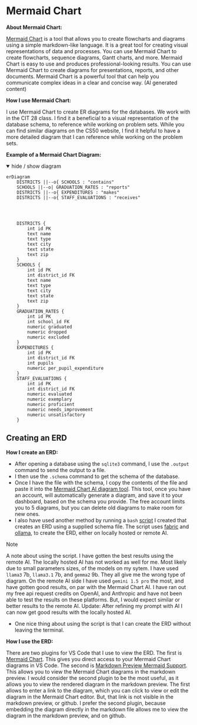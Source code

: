 # Mermaid Chart

**About Mermaid Chart:**

[Mermaid Chart](https://www.mermaidchart.com) is a tool that allows you to create flowcharts and diagrams using a simple markdown-like language. It is a great tool for creating visual representations of data and processes. You can use Mermaid Chart to create flowcharts, sequence diagrams, Gantt charts, and more. Mermaid Chart is easy to use and produces professional-looking results. You can use Mermaid Chart to create diagrams for presentations, reports, and other documents. Mermaid Chart is a powerful tool that can help you communicate complex ideas in a clear and concise way. (AI generated content)

**How I use Mermaid Chart:**

I use Mermaid Chart to create ER diagrams for the databases. We work with in the CIT 28 class. I find it a beneficial to a visual representation of the database schema, to reference while working on problem sets. While you can find similar diagrams on the CS50 website, I find it helpful to have a more detailed diagram that I can reference while working on the problem sets.

**Example of a Mermaid Chart Diagram:**

<details open>

<summary>hide / show diagram</summary>

```mermaid
erDiagram
    DISTRICTS ||--o{ SCHOOLS : "contains"
    SCHOOLS ||--o| GRADUATION_RATES : "reports"
    DISTRICTS ||--o{ EXPENDITURES : "makes"
    DISTRICTS ||--o{ STAFF_EVALUATIONS : "receives"
    
    
    
    
    DISTRICTS {
        int id PK
        text name
        text type
        text city
        text state
        text zip
    }
    SCHOOLS {
        int id PK
        int district_id FK
        text name
        text type
        text city
        text state
        text zip
    }
    GRADUATION_RATES {
        int id PK
        int school_id FK
        numeric graduated
        numeric dropped
        numeric excluded
    }
    EXPENDITURES {
        int id PK
        int district_id FK
        int pupils
        numeric per_pupil_expenditure
    }
    STAFF_EVALUATIONS {
        int id PK
        int district_id FK
        numeric evaluated
        numeric exemplary
        numeric proficient
        numeric needs_improvement
        numeric unsatisfactory
    }
```
</details>

## Creating an ERD

**How I create an ERD:** 
- After opening a database using the `sqlite3` command, I use the `.output` command to send the output to a file.
- I then use the `.schema` command to get the schema of the database.
- Once I have the file with the schema, I copy the contents of the file and paste it into the [Mermaid Chart AI diagram tool](https://www.mermaidchart.com/app/login?redirect=%2Fapp%2Fprojects%2Fe8e8ec0a-78b2-4849-b018-1b2f44813a5b%2Fdiagrams%2F569bd01c-570d-4b1e-a53b-bdb9f9604716%2Fversion%2Fv0.1%2Fai). This tool, once you have an account, will automatically generate a diagram, and save it to your dashboard, based on the schema you provide. The free account limits you to 5 diagrams, but you can delete old diagrams to make room for new ones.
- I also have used another method by running a `bash` [script]() I created that creates an ERD using a supplied schema file. The script uses [fabric](https://github.com/danielmiessler/fabric) and [ollama](https://ollama.com), to create the ERD, either on locally hosted or remote AI.


> [!NOTE]
> A note about using the script. I have gotten the best results using the remote AI. The locally hosted AI has not worked as well for me. Most likely due to small parameters sizes, of the models on my sytem. I have used `llama3` 7b, `llama3.1` 7b, and `gemma2` 9b. They all give me the wrong type of diagram. On the remote AI side I have used `gemini 1.5 pro` the most, and have gotten good results, on par with the Mermaid Chart AI. I have ran out my free api request credits on OpenAI, and Anthropic and have not been able to test the results on these platforms. But, I would expect similar or better results to the remote AI.
Update: After refining my prompt with AI I can now get good results with the locally hosted AI.

- One nice thing about using the script is that I can create the ERD without leaving the terminal.

    

**How I use the ERD:**

There are two plugins for VS Code that I use to view the ERD. The first is [Mermaid Chart](https://marketplace.visualstudio.com/items?itemName=MermaidChart.vscode-mermaid-chart). This gives you direct access to your Mermaid Chart diagrams in VS Code. The second is [Markdown Preview Mermaid Support](https://marketplace.visualstudio.com/items?itemName=bierner.markdown-mermaid). This allows you to view the Mermaid Chart diagrams in the markdown preview. I would consider the second plugin to be the most useful, as it allows you to view the rendered diagram in the markdown preview. The first allows to enter a link to the diagram, which you can click to view or edit the diagram in the Mermaid Chart editor. But, that link is not visible in the markdown preview, or github. I prefer the second plugin, because embedding the diagram directly in the markdown file allows me to view the diagram in the markdown preview, and on github.